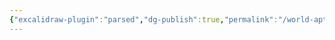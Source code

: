 ```yaml
---
{"excalidraw-plugin":"parsed","dg-publish":true,"permalink":"/world-aptv-excalidraw/","dgPassFrontmatter":true}
---
```

<style> .container {font-family: sans-serif; text-align: center;} .button-wrapper button {z-index: 1;height: 40px; width: 100px; margin: 10px;padding: 5px;} .excalidraw .App-menu_top .buttonList { display: flex;} .excalidraw-wrapper { height: 800px; margin: 50px; position: relative;} :root[dir="ltr"] .excalidraw .layer-ui__wrapper .zen-mode-transition.App-menu_bottom--transition-left {transform: none;} </style><script src="https://cdn.jsdelivr.net/npm/react@17/umd/react.production.min.js"></script><script src="https://cdn.jsdelivr.net/npm/react-dom@17/umd/react-dom.production.min.js"></script><script type="text/javascript" src="https://cdn.jsdelivr.net/npm/@excalidraw/excalidraw@0/dist/excalidraw.production.min.js"></script><div id="world_aptvexcalidraw.md"></div><script>(function(){const InitialData={"type":"excalidraw","version":2,"source":"https://github.com/zsviczian/obsidian-excalidraw-plugin/releases/tag/2.2.13","elements":[{"type":"image","version":330,"versionNonce":1744998490,"index":"a0","isDeleted":false,"id":"yGgzwpbq","fillStyle":"hachure","strokeWidth":1,"strokeStyle":"solid","roughness":1,"opacity":100,"angle":0,"x":-732.5224494354818,"y":-533.5420142056314,"strokeColor":"transparent","backgroundColor":"transparent","width":1718,"height":1214.8244305583553,"seed":53396,"groupIds":[],"frameId":null,"roundness":null,"boundElements":[],"updated":1722429469352,"link":null,"locked":false,"status":"pending","fileId":"8bcff1f8b82014adddc7767b0dab95aa99992608","scale":[1,1]},{"type":"image","version":238,"versionNonce":1514312715,"index":"a1","isDeleted":false,"id":"caIv5UK8","fillStyle":"hachure","strokeWidth":1,"strokeStyle":"solid","roughness":1,"opacity":100,"angle":0,"x":-42.74717399137518,"y":308.6566442785674,"strokeColor":"transparent","backgroundColor":"transparent","width":20.315362009733068,"height":18.031386399171367,"seed":53595,"groupIds":[],"frameId":null,"roundness":null,"boundElements":[],"updated":1722425911236,"link":null,"locked":false,"status":"pending","fileId":"59f7856fcaac12a6c170bfc9a97f0a8116711a89","scale":[1,1]}],"appState":{"theme":"light","viewBackgroundColor":"#ffffff","currentItemStrokeColor":"#1e1e1e","currentItemBackgroundColor":"transparent","currentItemFillStyle":"solid","currentItemStrokeWidth":2,"currentItemStrokeStyle":"solid","currentItemRoughness":1,"currentItemOpacity":100,"currentItemFontFamily":5,"currentItemFontSize":20,"currentItemTextAlign":"left","currentItemStartArrowhead":null,"currentItemEndArrowhead":"arrow","scrollX":796.0224494354818,"scrollY":1128.0047989264538,"zoom":{"value":1},"currentItemRoundness":"round","gridSize":null,"gridColor":{"Bold":"#C9C9C9FF","Regular":"#EDEDEDFF"},"currentStrokeOptions":null,"previousGridSize":null,"frameRendering":{"enabled":true,"clip":true,"name":true,"outline":true},"objectsSnapModeEnabled":false},"files":{}};InitialData.scrollToContent=true;App=()=>{const e=React.useRef(null),t=React.useRef(null),[n,i]=React.useState({width:void 0,height:void 0});return React.useEffect(()=>{i({width:t.current.getBoundingClientRect().width,height:t.current.getBoundingClientRect().height});const e=()=>{i({width:t.current.getBoundingClientRect().width,height:t.current.getBoundingClientRect().height})};return window.addEventListener("resize",e),()=>window.removeEventListener("resize",e)},[t]),React.createElement(React.Fragment,null,React.createElement("div",{className:"excalidraw-wrapper",ref:t},React.createElement(ExcalidrawLib.Excalidraw,{ref:e,width:n.width,height:n.height,initialData:InitialData,viewModeEnabled:!0,zenModeEnabled:!0,gridModeEnabled:!1})))},excalidrawWrapper=document.getElementById("world_aptvexcalidraw.md");ReactDOM.render(React.createElement(App),excalidrawWrapper);})();</script>